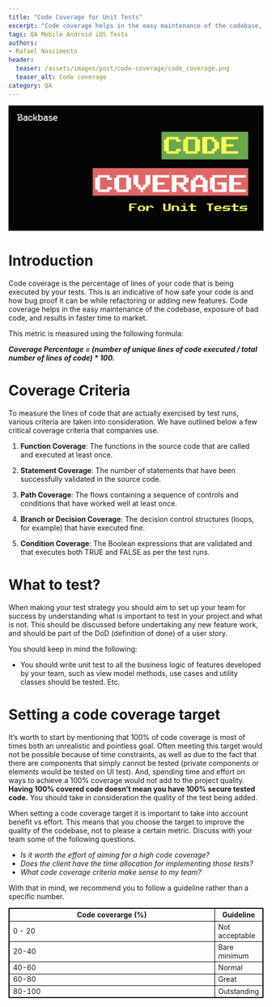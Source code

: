 ```yaml
---
title: "Code Coverage for Unit Tests"
excerpt: "Code coverage helps in the easy maintenance of the codebase, exposure of bad code, and results in faster time to market."
tags: QA Mobile Android iOS Tests
authors:
- Rafael Nascimento
header:
  teaser: /assets/images/post/code-coverage/code_coverage.png
  teaser_alt: Code coverage
category: QA
---
```


![](/assets/images/post/code-coverage/code_coverage.png)

# Introduction

Code coverage is the percentage of lines of your code that is being executed by your tests. This is an indicative of how safe your code is and how bug proof it can be while refactoring or adding new features. Code coverage helps in the easy maintenance of the codebase, exposure of bad code, and results in faster time to market. 

This metric is measured using the following formula:

**_Coverage Percentage = (number of unique lines of code executed / total number of lines of code) * 100._**

# Coverage Criteria

To measure the lines of code that are actually exercised by test runs, various criteria are taken into consideration. We have outlined below a few critical coverage criteria that companies use.

1. **Function Coverage**: The functions in the source code that are called and executed at least once.

2. **Statement Coverage**: The number of statements that have been successfully validated in the source code.

3. **Path Coverage**: The flows containing a sequence of controls and conditions that have worked well at least once.

4. **Branch or Decision Coverage**: The decision control structures (loops, for example) that have executed fine.

5. **Condition Coverage**: The Boolean expressions that are validated and that executes both TRUE and FALSE as per the test runs.

# What to test?

When making your test strategy you should aim to set up your team for success by understanding what is important to test in your project and what is not. This should be discussed before undertaking any new feature work, and should be part of the DoD (definition of done) of a user story.

You should keep in mind the following:

* You should write unit test to all the business logic of features developed by your team, such as view model methods, use cases and utility classes should be tested. Etc.

# Setting a code coverage target

It’s worth to start by mentioning that 100% of code coverage is most of times both an unrealistic and pointless goal. Often meeting this target would not be possible because of time constraints, as well as due to the fact that there are components that simply cannot be tested (private components or elements would be tested on UI test). And, spending time and effort on ways to achieve a 100% coverage would not add to the project quality. **Having 100% covered code doesn’t mean you have 100% secure tested code.** You should take in consideration the quality of the test being added.

When setting a code coverage target it is important to take into account benefit vs effort. This means that you choose the target to improve the quality of the codebase, not to please a certain metric. Discuss with your team some of the following questions.

* _Is it worth the effort of aiming for a high code coverage?_
* _Does the client have the time allocation for implementing those tests?_
* _What code coverage criteria make sense to my team?_

With that in mind, we recommend you to follow a guideline rather than a specific number.

<table style="width:100%">
  <tr>
    <th class="coverage">Code coverarge (%)</th>
    <th class="guideline">Guideline</th>
  </tr>
  <tr>
    <td>0 - 20</td>
    <td>Not acceptable</td>
  </tr>
  <tr>
    <td>20-40</td>
    <td>Bare minimum</td>
  </tr>
  <tr>
    <td>40-60</td>
    <td>Normal</td>
  </tr>
  <tr>
    <td>60-80</td>
    <td>Great</td>
  </tr>
  <tr>
    <td>80-100</td>
    <td>Outstanding</td>
  </tr>
</table>

<style>
table, th, td {
  border:1px solid black;
  width: 100%;
  table-layout:fixed;
}
th.coverage {
  width: 50%
}
</style>
<br><br>